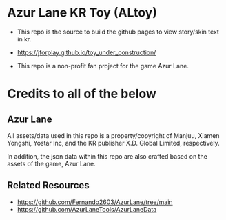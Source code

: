 # Azur Lane KR Toy (ALtoy)
- This repo is the source to build the github pages to view story/skin text in kr.
- https://jforplay.github.io/toy_under_construction/

- This repo is a non-profit fan project for the game Azur Lane.

# Credits to all of the below
## Azur Lane
All assets/data used in this repo is a property/copyright of Manjuu, Xiamen Yongshi, Yostar Inc, and the KR publisher X.D. Global Limited, respectively.

In addition, the json data within this repo are also crafted based on the assets of the game, Azur Lane.

## Related Resources
- https://github.com/Fernando2603/AzurLane/tree/main
- https://github.com/AzurLaneTools/AzurLaneData
